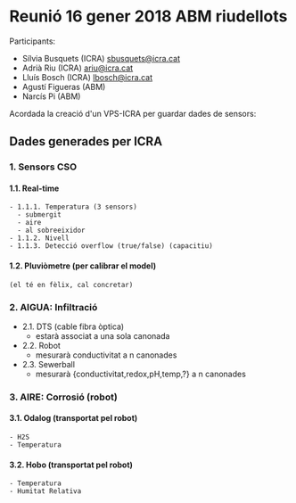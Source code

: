 # Reunió 16 gener 2018 ABM riudellots

Participants:
-  Sílvia  Busquets  (ICRA)  sbusquets@icra.cat
-  Adrià   Riu       (ICRA)  ariu@icra.cat
-  Lluís   Bosch     (ICRA)  lbosch@icra.cat
-  Agustí  Figueras  (ABM)
-  Narcís  Pi        (ABM)

Acordada la creació d'un VPS-ICRA per guardar dades de sensors:

## Dades generades per ICRA

### 1. Sensors CSO
  #### 1.1. Real-time
    - 1.1.1. Temperatura (3 sensors)
      - submergit
      - aire
      - al sobreeixidor
    - 1.1.2. Nivell
    - 1.1.3. Detecció overflow (true/false) (capacitiu)
  #### 1.2. Pluviòmetre (per calibrar el model)
    (el té en fèlix, cal concretar)

### 2. AIGUA: Infiltració
  - 2.1. DTS (cable fibra òptica)
    - estarà associat a una sola canonada
  - 2.2. Robot
    - mesurarà conductivitat a n canonades
  - 2.3. Sewerball
    - mesurarà {conductivitat,redox,pH,temp,?} a n canonades

### 3. AIRE: Corrosió (robot)
  #### 3.1. Odalog (transportat pel robot)
    - H2S
    - Temperatura
  #### 3.2. Hobo (transportat pel robot)
    - Temperatura
    - Humitat Relativa

